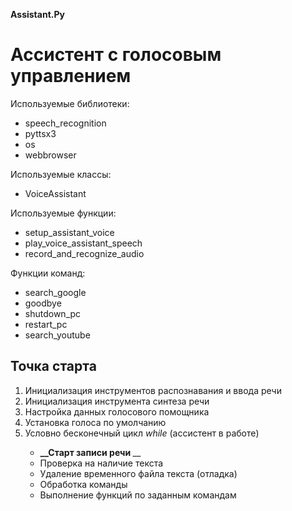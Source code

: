 __Assistant.Py__

<H1> Ассистент с голосовым управлением </H1>

<p> Используемые библиотеки: </p>
<ul>  
    <li> speech_recognition </li>
    <li> pyttsx3 </li>
    <li> os </li>
    <li> webbrowser </li>
</ul>

<p> Используемые классы: </p>
<ul>  
    <li> VoiceAssistant </li>
</ul>

<p> Используемые функции: </p>
<ul>  
    <li> setup_assistant_voice </li>
    <li> play_voice_assistant_speech </li>
    <li> record_and_recognize_audio </li>
</ul>
<p> Функции команд: </p>
<ul>  
    <li> search_google </li>
    <li> goodbye </li>
    <li> shutdown_pc </li>
    <li> restart_pc </li>
    <li> search_youtube </li>
</ul>

<H2> Точка старта </H2>
  <ol>  
      <li> Инициализация инструментов распознавания и ввода речи </li>
      <li> Инициализация инструмента синтеза речи </li>
      <li> Настройка данных голосового помощника </li>
      <li> Установка голоса по умолчанию </li>
      <li> Условно бесконечный цикл <i> while </i> (ассистент в работе) </li>
        <ul>  
            <li> <b> __Cтарт записи речи </b>__ </li>
            <li> Проверка на наличие текста </li>
            <li> Удаление временного файла текста (отладка) </li>
            <li> Обработка команды </li>
            <li> Выполнение функций по заданным командам</li>
          </ul>
  </ol>

